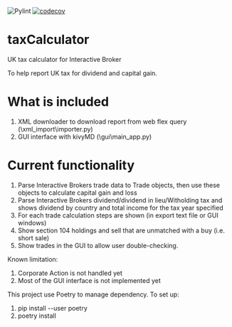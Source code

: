 ![Pylint](https://github.com/alexpung/taxCalculator/actions/workflows/ci.yml/badge.svg)
[![codecov](https://codecov.io/gh/alexpung/taxCalculator/branch/development/graph/badge.svg?token=O5UGER8FEJ)](https://codecov.io/gh/alexpung/taxCalculator)

# taxCalculator

UK tax calculator for Interactive Broker

To help report UK tax for dividend and capital gain.

# What is included

1. XML downloader to download report from web flex query (\xml_import\importer.py)
2. GUI interface with kivyMD (\gui\main_app.py)

# Current functionality

1. Parse Interactive Brokers trade data to Trade objects, then use these objects to calculate capital gain and loss
2. Parse Interactive Brokers dividend/dividend in lieu/Witholding tax and shows dividend by country and total income for the tax year specified
3. For each trade calculation steps are shown (in export text file or GUI windows)
4. Show section 104 holdings and sell that are unmatched with a buy (i.e. short sale)
5. Show trades in the GUI to allow user double-checking.

Known limitation:

1. Corporate Action is not handled yet
2. Most of the GUI interface is not implemented yet

This project use Poetry to manage dependency.
To set up:

1. pip install --user poetry
2. poetry install
